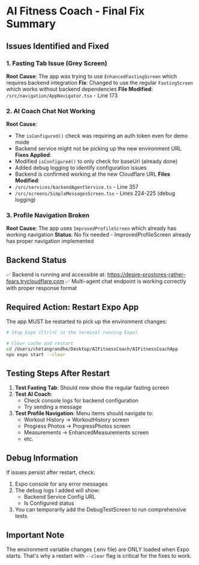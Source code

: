 # AI Fitness Coach - Final Fix Summary

## Issues Identified and Fixed

### 1. Fasting Tab Issue (Grey Screen)
**Root Cause**: The app was trying to use `EnhancedFastingScreen` which requires backend integration
**Fix**: Changed to use the regular `FastingScreen` which works without backend dependencies
**File Modified**: `/src/navigation/AppNavigator.tsx` - Line 173

### 2. AI Coach Chat Not Working
**Root Cause**: 
- The `isConfigured()` check was requiring an auth token even for demo mode
- Backend service might not be picking up the new environment URL
**Fixes Applied**:
- Modified `isConfigured()` to only check for baseUrl (already done)
- Added debug logging to identify configuration issues
- Backend is confirmed working at the new Cloudflare URL
**Files Modified**: 
- `/src/services/backendAgentService.ts` - Line 357
- `/src/screens/SimpleMessagesScreen.tsx` - Lines 224-225 (debug logging)

### 3. Profile Navigation Broken
**Root Cause**: The app uses `ImprovedProfileScreen` which already has working navigation
**Status**: No fix needed - ImprovedProfileScreen already has proper navigation implemented

## Backend Status
✅ Backend is running and accessible at: https://desire-prostores-rather-fears.trycloudflare.com
✅ Multi-agent chat endpoint is working correctly with proper response format

## Required Action: Restart Expo App

The app MUST be restarted to pick up the environment changes:

```bash
# Stop Expo (Ctrl+C in the terminal running Expo)

# Clear cache and restart
cd /Users/chetangrandhe/Desktop/AIFitnessCoach/AIFitnessCoachApp
npx expo start --clear
```

## Testing Steps After Restart

1. **Test Fasting Tab**: Should now show the regular fasting screen
2. **Test AI Coach**: 
   - Check console logs for backend configuration
   - Try sending a message
3. **Test Profile Navigation**: Menu items should navigate to:
   - Workout History → WorkoutHistory screen
   - Progress Photos → ProgressPhotos screen
   - Measurements → EnhancedMeasurements screen
   - etc.

## Debug Information

If issues persist after restart, check:
1. Expo console for any error messages
2. The debug logs I added will show:
   - Backend Service Config URL
   - Is Configured status
3. You can temporarily add the DebugTestScreen to run comprehensive tests

## Important Note

The environment variable changes (.env file) are ONLY loaded when Expo starts. That's why a restart with `--clear` flag is critical for the fixes to work.